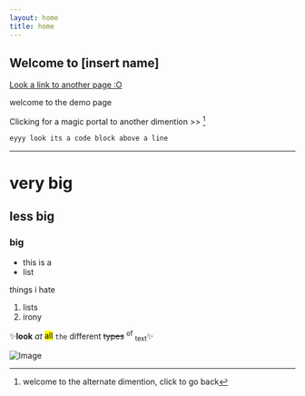 ```yaml
---
layout: home
title: home
---
```


## Welcome to [insert name]

[Look a link to another page :O](pageTest.md)

welcome to the demo page

Clicking for a magic portal to another dimention >> [^fn-sample_footnote]

```markdown
eyyy look its a code block above a line
```
<hr>

# very big
## less big
### big

- this is a
- list

things i hate
1. lists
2. irony

✨**look** _at_ <mark>all</mark> `the` <abbr>different</abbr> <del>types</del> <sup>of</sup> <sub>text</sub>✨

![Image](https://encrypted-tbn0.gstatic.com/images?q=tbn:ANd9GcRmdf7oyhUnba5zlpyk05SZxmNTGI_b_L4YVXfSQpEI5wzhSLsC5p4z4jKqnk_KiHh_QGg:https://i.imgflip.com/4u5g97.png&usqp=CAU)


[^fn-sample_footnote]: welcome to the alternate dimention, click to go back
